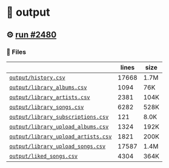 # 📝  output 

## ⚙️ [run #2480](https://github.com/jwenerd/ytm-dl/actions/runs/11352353188)

### 📁 Files

|                                                                         |lines|size|
|-------------------------------------------------------------------------|-----|----|
|[`output/history.csv` ](output/history.csv)                              |17668|1.7M|
|[`output/library_albums.csv` ](output/library_albums.csv)                |1094 |76K |
|[`output/library_artists.csv` ](output/library_artists.csv)              |2381 |104K|
|[`output/library_songs.csv` ](output/library_songs.csv)                  |6282 |528K|
|[`output/library_subscriptions.csv` ](output/library_subscriptions.csv)  |121  |8.0K|
|[`output/library_upload_albums.csv` ](output/library_upload_albums.csv)  |1324 |192K|
|[`output/library_upload_artists.csv` ](output/library_upload_artists.csv)|1821 |200K|
|[`output/library_upload_songs.csv` ](output/library_upload_songs.csv)    |17587|1.4M|
|[`output/liked_songs.csv` ](output/liked_songs.csv)                      |4304 |364K|